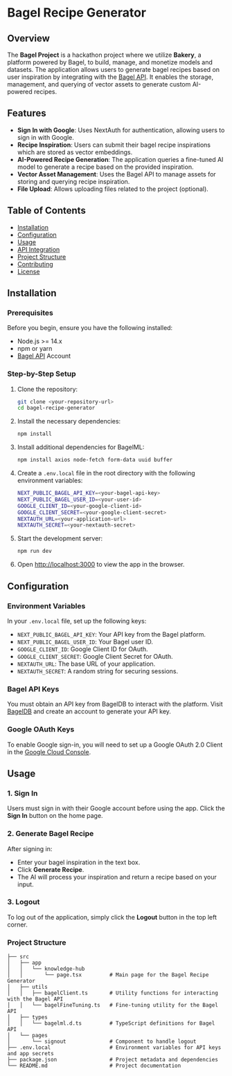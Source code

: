 # Bagel Recipe Generator

## Overview

The **Bagel Project** is a hackathon project where we utilize **Bakery**, a platform powered by Bagel, to build, manage, and monetize models and datasets. The application allows users to generate bagel recipes based on user inspiration by integrating with the [Bagel API](https://api.bageldb.ai/). It enables the storage, management, and querying of vector assets to generate custom AI-powered recipes.

## Features

- **Sign In with Google**: Uses NextAuth for authentication, allowing users to sign in with Google.
- **Recipe Inspiration**: Users can submit their bagel recipe inspirations which are stored as vector embeddings.
- **AI-Powered Recipe Generation**: The application queries a fine-tuned AI model to generate a recipe based on the provided inspiration.
- **Vector Asset Management**: Uses the Bagel API to manage assets for storing and querying recipe inspiration.
- **File Upload**: Allows uploading files related to the project (optional).

## Table of Contents

- [Installation](#installation)
- [Configuration](#configuration)
- [Usage](#usage)
- [API Integration](#api-integration)
- [Project Structure](#project-structure)
- [Contributing](#contributing)
- [License](#license)

## Installation

### Prerequisites

Before you begin, ensure you have the following installed:

- Node.js >= 14.x
- npm or yarn
- [Bagel API](https://api.bageldb.ai/) Account

### Step-by-Step Setup

1. Clone the repository:
    ```bash
    git clone <your-repository-url>
    cd bagel-recipe-generator
    ```

2. Install the necessary dependencies:
    ```bash
    npm install
    ```

3. Install additional dependencies for BagelML:
    ```bash
    npm install axios node-fetch form-data uuid buffer
    ```

4. Create a `.env.local` file in the root directory with the following environment variables:
    ```bash
    NEXT_PUBLIC_BAGEL_API_KEY=<your-bagel-api-key>
    NEXT_PUBLIC_BAGEL_USER_ID=<your-user-id>
    GOOGLE_CLIENT_ID=<your-google-client-id>
    GOOGLE_CLIENT_SECRET=<your-google-client-secret>
    NEXTAUTH_URL=<your-application-url>
    NEXTAUTH_SECRET=<your-nextauth-secret>
    ```

5. Start the development server:
    ```bash
    npm run dev
    ```

6. Open [http://localhost:3000](http://localhost:3000) to view the app in the browser.

## Configuration

### Environment Variables

In your `.env.local` file, set up the following keys:

- `NEXT_PUBLIC_BAGEL_API_KEY`: Your API key from the Bagel platform.
- `NEXT_PUBLIC_BAGEL_USER_ID`: Your Bagel user ID.
- `GOOGLE_CLIENT_ID`: Google Client ID for OAuth.
- `GOOGLE_CLIENT_SECRET`: Google Client Secret for OAuth.
- `NEXTAUTH_URL`: The base URL of your application.
- `NEXTAUTH_SECRET`: A random string for securing sessions.

### Bagel API Keys

You must obtain an API key from BagelDB to interact with the platform. Visit [BagelDB](https://api.bageldb.ai/) and create an account to generate your API key.

### Google OAuth Keys

To enable Google sign-in, you will need to set up a Google OAuth 2.0 Client in the [Google Cloud Console](https://console.cloud.google.com/).

## Usage

### 1. Sign In

Users must sign in with their Google account before using the app. Click the **Sign In** button on the home page.

### 2. Generate Bagel Recipe

After signing in:

- Enter your bagel inspiration in the text box.
- Click **Generate Recipe**.
- The AI will process your inspiration and return a recipe based on your input.

### 3. Logout

To log out of the application, simply click the **Logout** button in the top left corner.

### Project Structure

```plaintext
├── src
│   ├── app
│   │   └── knowledge-hub
│   │       └── page.tsx         # Main page for the Bagel Recipe Generator
│   ├── utils
│   │   ├── bagelClient.ts       # Utility functions for interacting with the Bagel API
│   │   └── bagelFineTuning.ts   # Fine-tuning utility for the Bagel API
│   ├── types
│   │   └── bagelml.d.ts         # TypeScript definitions for Bagel API
│   └── pages
│       └── signout              # Component to handle logout
├── .env.local                   # Environment variables for API keys and app secrets
├── package.json                 # Project metadata and dependencies
└── README.md                    # Project documentation
